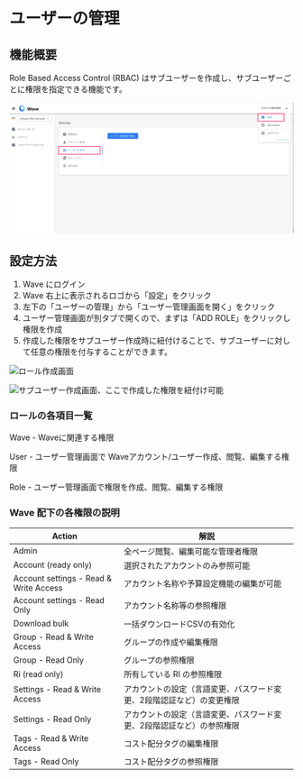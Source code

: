 # ユーザーの管理

## 機能概要

Role Based Access Control (RBAC) はサブユーザーを作成し、サブユーザーごとに権限を指定できる機能です。

![](../../assets/wave/Wave_Slack___pj-alphaus_jig-saw___JIG-SAW.png)

## 設定方法

1. Wave にログイン
2. Wave 右上に表示されるロゴから「設定」をクリック
3. 左下の「ユーザーの管理」から「ユーザー管理画面を開く」をクリック
4. ユーザー管理画面が別タブで開くので、まずは「ADD ROLE」をクリックし権限を作成
5. 作成した権限をサブユーザー作成時に紐付けることで、サブユーザーに対して任意の権限を付与することができます。

![ロール作成画面](https://downloads.intercomcdn.com/i/o/246154906/47589e209f6ce4a77687d4e9/%E3%82%B9%E3%82%AF%E3%83%AA%E3%83%BC%E3%83%B3%E3%82%B7%E3%83%A7%E3%83%83%E3%83%88+2020-09-15+19.00.42.png)

![サブユーザー作成画面、ここで作成した権限を紐付け可能](https://downloads.intercomcdn.com/i/o/246156626/525429de1d7dcfa4bd6ad183/%E3%82%B9%E3%82%AF%E3%83%AA%E3%83%BC%E3%83%B3%E3%82%B7%E3%83%A7%E3%83%83%E3%83%88+2020-09-15+19.06.33.png)

### ロールの各項目一覧

Wave - Waveに関連する権限

User - ユーザー管理画面で Waveアカウント/ユーザー作成、閲覧、編集する権限

Role - ユーザー管理画面で権限を作成、閲覧、編集する権限

### Wave 配下の各権限の説明

| Action                                 | 解説                                  |
| -------------------------------------- | ----------------------------------- |
| Admin                                  | 全ページ閲覧、編集可能な管理者権限                   |
| Account (ready only)                   | 選択されたアカウントのみ参照可能                    |
| Account settings - Read & Write Access | アカウント名称や予算設定機能の編集が可能                |
| Account settings - Read Only           | アカウント名称等の参照権限                       |
| Download bulk                          | 一括ダウンロードCSVの有効化                     |
| Group - Read & Write Access            | グループの作成や編集権限                        |
| Group - Read Only                      | グループの参照権限                           |
| Ri (read only)                         | 所有している RI の参照権限                     |
| Settings - Read & Write Access         | アカウントの設定（言語変更、パスワード変更、2段階認証など）の変更権限 |
| Settings - Read Only                   | アカウントの設定（言語変更、パスワード変更、2段階認証など）の参照権限 |
| Tags - Read & Write Access             | コスト配分タグの編集権限                        |
| Tags - Read Only                       | コスト配分タグの参照権限                        |
